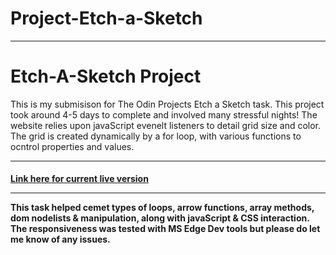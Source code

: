 # Project-Etch-a-Sketch

<hr>

<h1> Etch-A-Sketch Project </h1> 

<p> This is my submisison for The Odin Projects Etch a Sketch task. This project took around 4-5 days to complete and involved many stressful nights! The website relies upon javaScript evenelt listeners to detail grid size and color. The grid is created dynamically by a for loop, with various functions to ocntrol properties and values. </p> 

<hr>

<a href ="https://venexcon.github.io/Project-Etch-a-Sketch/" target="_blank"><h4> Link here for current live version</p></a>

<hr> 

<p> This task helped cemet types of loops, arrow functions, array methods, dom nodelists & manipulation, along with javaScript & CSS interaction. The responsiveness was tested with MS Edge Dev tools but please do let me know of any issues. <p>
